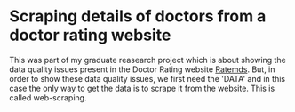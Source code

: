 # Scraping details of doctors from a doctor rating website
This was part of my graduate reasearch project which is about showing the data quality issues present in the Doctor Rating website [Ratemds](https://www.ratemds.com). But, in order to show these data quality issues, we first need the 'DATA' and in this case the only way to get the data is to scrape it from the website. This is called web-scraping.
